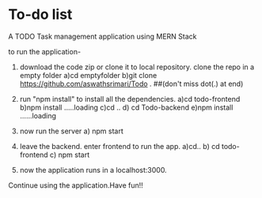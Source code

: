 # To-do list
A TODO Task management application using MERN Stack

to run the application-

1) download the code zip or clone it to local repository.
clone the repo in a empty folder
  a)cd emptyfolder
  b)git clone https://github.com/aswathsrimari/Todo .  ##(don't miss dot(.) at end)

2) run "npm install" to install all the dependencies.
 a)cd todo-frontend
 b)npm install
.....loading
c)cd ..
d) cd Todo-backend
e)npm install
......loading

3) now run the server 
a) npm start

4) leave the backend. enter frontend to run the app.
a)cd..
b) cd todo-frontend
c) npm start

5) now the application runs in a localhost:3000.

Continue using the application.Have fun!!



